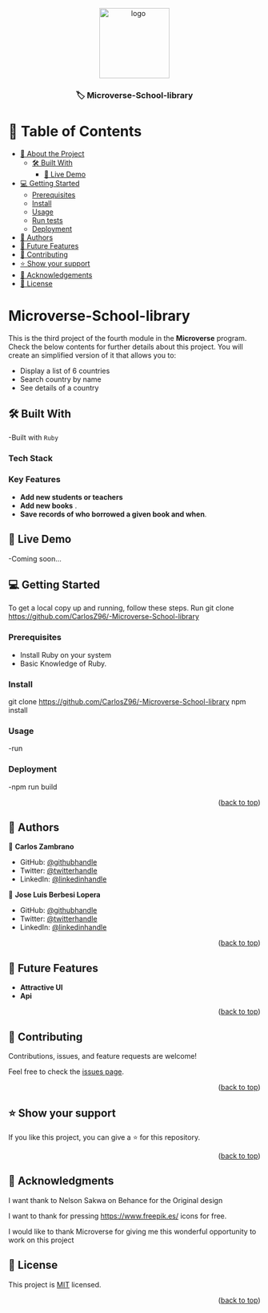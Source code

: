 <a name="readme-top"></a>

<div align="center">
  <img src="https://cdn-icons-png.flaticon.com/128/3771/3771417.png" alt="logo" width="140"  height="auto" />
  <br/>
  <h3><b>🏷️ Microverse-School-library</b></h3>

</div>

# 📗 Table of Contents

- [📖 About the Project](#about-project)
  - [🛠 Built With](#built-with)
     - [🚀 Live Demo](#live-demo)
- [💻 Getting Started](#getting-started)
  - [Prerequisites](#prerequisites)
  - [Install](#install)
  - [Usage](#usage)
  - [Run tests](#run-tests)
  - [Deployment](#triangular_flag_on_post-deployment)
- [👥 Authors](#authors)
- [🔭 Future Features](#future-features)
- [🤝 Contributing](#contributing)
- [⭐️ Show your support](#support)
- [🙏 Acknowledgements](#acknowledgements)
- [📝 License](#license)

<!-- PROJECT DESCRIPTION -->

# Microverse-School-library<a name="about-project"></a>

This is the third project of the fourth module in the **Microverse** program.
<br/>
Check the below contents for further details about this project.
You will create an simplified version of it that allows you to:

- Display a list of 6 countries
- Search country by name
- See details of a country

## 🛠 Built With <a name="built-with"></a>
-Built with `Ruby`

### Tech Stack <a name="tech-stack"></a>

<!-- Features -->

### Key Features <a name="key-features"></a>
- **Add new students or teachers**
- **Add new books** .
- **Save records of who borrowed a given book and when**.


## 🚀 Live Demo <a name="live-demo"></a>

-Coming soon...

## 💻 Getting Started <a name="getting-started"></a>

To get a local copy up and running, follow these steps.
Run git clone https://github.com/CarlosZ96/-Microverse-School-library

### Prerequisites
- Install Ruby on your system
- Basic Knowledge of Ruby.

### Install

git clone https://github.com/CarlosZ96/-Microverse-School-library
npm install

### Usage

-run

### Deployment

-npm run build

<p align="right">(<a href="#readme-top">back to top</a>)</p>

<!-- AUTHORS -->

## 👥 Authors <a name="authors"></a>

👤 **Carlos Zambrano**

- GitHub: [@githubhandle](https://github.com/CarlosZ96)
- Twitter: [@twitterhandle](https://twitter.com/ELZambrano2)
- LinkedIn: [@linkedinhandle](https://www.linkedin.com/in/carlos-zambrano-845406173/)

👤 **Jose Luis Berbesi Lopera**

- GitHub: [@githubhandle](https://github.com/jlberbesi)
- Twitter: [@twitterhandle](https://twitter.com/imberbesi)
- LinkedIn: [@linkedinhandle](https://www.linkedin.com/in/jlberbesi/)

<p align="right">(<a href="#readme-top">back to top</a>)</p>


## 🔭 Future Features <a name="future-features"></a>

-  **Attractive UI**
-  **Api**

<p align="right">(<a href="#readme-top">back to top</a>)</p>

## 🤝 Contributing <a name="contributing"></a>

Contributions, issues, and feature requests are welcome!

Feel free to check the [issues page](../../issues/).

<p align="right">(<a href="#readme-top">back to top</a>)</p>


## ⭐️ Show your support <a name="support"></a>

If you like this project, you can give a ⭐️ for this repository.

<p align="right">(<a href="#readme-top">back to top</a>)</p>

<!-- ACKNOWLEDGEMENTS -->

## 🙏 Acknowledgments <a name="acknowledgements"></a>
I want thank to  Nelson Sakwa on Behance for the Original design<br>

I want to thank for pressing  https://www.freepik.es/ icons for free. <br>

I would like to thank Microverse for giving me this wonderful opportunity to work on this project<br>

<!-- LICENSE -->

## 📝 License <a name="license"></a>

This project is [MIT](./LICENSE) licensed.

<p align="right">(<a href="#readme-top">back to top</a>)</p>
